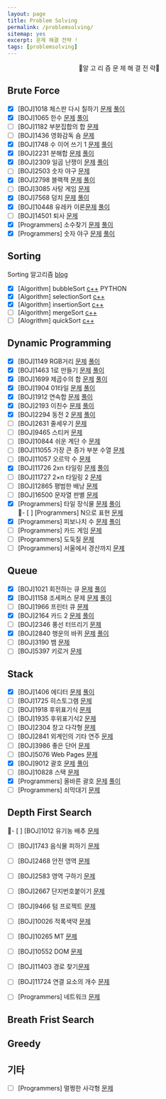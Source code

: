 ```yaml
---
layout: page
title: Problem Solving
permalink: /problemsolving/
sitemap: yes
excerpt: 문제 해결 전략 !
tags: [problemsolving]
---
```

<center>📝알 고 리 즘 문 제 해 결 전 략📝</center>

## Brute Force
 - [x] [BOJ]1018 체스판 다시 칠하기 [문제](https://www.acmicpc.net/problem/1018) [풀이](https://github.com/tail95/Algorithm/blob/master/BruteForce/1018.cpp)  
 - [x] [BOJ]1065 한수 [문제](https://www.acmicpc.net/problem/1065) [풀이](https://github.com/tail95/Algorithm/blob/master/BruteForce/1065.py)
 - [ ] [BOJ]1182 부분집합의 합 [문제](https://www.acmicpc.net/problem/1182)
 - [ ] [BOJ]1436 영화감독 숌 [문제](https://www.acmicpc.net/problem/1436)
 - [x] [BOJ]1748 수 이어 쓰기 1 [문제](https://www.acmicpc.net/problem/1748) [풀이](https://github.com/tail95/Algorithm/blob/master/BruteForce/1748.py) 
 - [x] [BOJ]2231 분해합 [문제](https://www.acmicpc.net/problem/2231) [풀이](https://github.com/tail95/Algorithm/blob/master/BruteForce/2231.py)  
 - [x] [BOJ]2309 일곱 난쟁이 [문제](https://www.acmicpc.net/problem/2309) [풀이](https://github.com/tail95/Algorithm/blob/master/BruteForce/2309.py)
 - [ ] [BOJ]2503 숫자 야구 [문제](https://www.acmicpc.net/problem/2503)
 - [x] [BOJ]2798 블랙잭 [문제](https://www.acmicpc.net/problem/2798) [풀이](https://github.com/tail95/Algorithm/blob/master/BruteForce/2798.cpp)
 - [ ] [BOJ]3085 사탕 게임 [문제](https://www.acmicpc.net/problem/3085)
 - [x] [BOJ]7568 덩치 [문제](https://www.acmicpc.net/problem/7568) [풀이](https://github.com/tail95/Algorithm/blob/master/BruteForce/7568.py)
 - [x] [BOJ]10448 유레카 이론[문제](https://www.acmicpc.net/problem/10448) [풀이](https://github.com/tail95/Algorithm/blob/master/BruteForce/10448.cpp)
 - [ ] [BOJ]14501 퇴사 [문제](https://www.acmicpc.net/problem/14501)
 - [x] [Programmers] 소수찾기 [문제](https://programmers.co.kr/learn/courses/30/lessons/42839) [풀이](https://github.com/tail95/Algorithm/blob/master/BruteForce/소수찾기.py)
 - [x] [Programmers] 숫자 야구 [문제](https://programmers.co.kr/learn/courses/30/lessons/42841) [풀이](https://github.com/tail95/Algorithm/blob/master/BruteForce/숫자야구.py)

## Sorting
 Sorting 알고리즘 [blog](링크)
 - [x] [Algorithm] bubbleSort [c++](https://github.com/tail95/Algorithm/blob/master/Sorting/bubbleSort.cpp) PYTHON
 - [x] [Algorithm] selectionSort [c++](https://github.com/tail95/Algorithm/blob/master/Sorting/selectionSort.cpp)
 - [x] [Algorithm] insertionSort [c++](https://github.com/tail95/Algorithm/blob/master/Sorting/insertionSort.cpp)
 - [ ] [Algorithm] mergeSort [c++]()
 - [ ] [Alogrithm] quickSort [c++]()

## Dynamic Programming
 - [x] [BOJ]1149 RGB거리 [문제](https://www.acmicpc.net/problem/1149) [풀이](https://github.com/tail95/Algorithm/blob/master/DynamicProgramming/1149.cpp)
 - [x] [BOJ]1463 1로 만들기 [문제](https://www.acmicpc.net/problem/1463) [풀이](https://github.com/tail95/Algorithm/blob/master/DynamicProgramming/1463.cpp)
 - [x] [BOJ]1699 제곱수의 합 [문제](https://www.acmicpc.net/problem/1699) [풀이](https://github.com/tail95/Algorithm/blob/master/DynamicProgramming/1699.cpp)  
 - [x] [BOJ]1904 01타일 [문제](https://www.acmicpc.net/problem/1904) [풀이](https://github.com/tail95/Algorithm/blob/master/DynamicProgramming/1904.py) 
 - [x] [BOJ]1912 연속합 [문제](https://www.acmicpc.net/problem/1912) [풀이](https://github.com/tail95/Algorithm/blob/master/DynamicProgramming/1912.py)  
 - [x] [BOJ]2193 이친수 [문제](https://www.acmicpc.net/problem/2193) [풀이](https://github.com/tail95/Algorithm/blob/master/DynamicProgramming/2193.py)
 - [x] [BOJ]2294 동전 2 [문제](https://www.acmicpc.net/problem/2294) [풀이](https://github.com/tail95/Algorithm/blob/master/DynamicProgramming/2294.cpp)  
 - [ ] [BOJ]2631 줄세우기 [문제](https://www.acmicpc.net/problem/2631)
 - [ ] [BOJ]9465 스티커 [문제](https://www.acmicpc.net/problem/9465)
 - [ ] [BOJ]10844 쉬운 계단 수 [문제](https://www.acmicpc.net/problem/10844)  
 - [ ] [BOJ]11055 가장 큰 증가 부분 수열 [문제](https://www.acmicpc.net/problem/11055)
 - [ ] [BOJ]11057 오르막 수 [문제](https://www.acmicpc.net/problem/11057)
 - [x] [BOJ]11726 2xn 타일링 [문제](https://www.acmicpc.net/problem/11726) [풀이](https://github.com/tail95/Algorithm/blob/master/DynamicProgramming/11726.cpp)
 - [ ] [BOJ]11727 2×n 타일링 2 [문제](https://www.acmicpc.net/problem/11727)
 - [ ] [BOJ]12865 평범한 배낭 [문제](https://www.acmicpc.net/problem/12865)
 - [ ] [BOJ]16500 문자열 판별 [문제](https://www.acmicpc.net/problem/16500)
 - [x] [Programmers] 타일 장식물 [문제](https://programmers.co.kr/learn/courses/30/lessons/43104) [풀이](https://github.com/tail95/Algorithm/blob/master/DynamicProgramming/타일장식물.cpp)  
 📝- [ ] [Programmers] N으로 표현 [문제](https://programmers.co.kr/learn/courses/30/lessons/42895)
 - [x] [Programmers] 피보나치 수 [문제](https://programmers.co.kr/learn/courses/30/lessons/12945) [풀이](https://github.com/tail95/Algorithm/blob/master/DynamicProgramming/피보나치%20수.cpp)
 - [ ] [Programmers] 카드 게임 [문제](https://programmers.co.kr/learn/courses/30/lessons/42896)
 - [ ] [Programmers] 도둑질 [문제](https://programmers.co.kr/learn/courses/30/lessons/42897) 
 - [ ] [Programmers] 서울에서 경산까지 [문제](https://programmers.co.kr/learn/courses/30/lessons/42899)

## Queue
 - [x] [BOJ]1021 회전하는 큐 [문제](https://www.acmicpc.net/problem/1021) [풀이](https://github.com/tail95/Algorithm/blob/master/Queue/1021.py)
 - [x] [BOJ]1158 조세퍼스 문제 [문제](https://www.acmicpc.net/problem/1158) [풀이](https://github.com/tail95/Algorithm/blob/master/Queue/1158.cpp)
 - [ ] [BOJ]1966 프린터 큐 [문제](https://www.acmicpc.net/problem/1966)  
 - [x] [BOJ]2164 카드 2 [문제](https://www.acmicpc.net/problem/2164) [풀이](https://github.com/tail95/Algorithm/blob/master/Queue/2164.py)   
 - [ ] [BOJ]2346 풍선 터뜨리기 [문제](https://www.acmicpc.net/problem/2346)   
 - [x] [BOJ]2840 행운의 바퀴 [문제](https://www.acmicpc.net/problem/2840) [풀이](https://github.com/tail95/Algorithm/blob/master/Queue/2840.py)
 - [ ] [BOJ]3190 뱀 [문제](https://www.acmicpc.net/problem/3190)
 - [ ] [BOJ]5397 키로거 [문제](https://www.acmicpc.net/problem/5397)

## Stack
 - [x] [BOJ]1406 에디터 [문제](https://www.acmicpc.net/problem/1406) [풀이](https://github.com/tail95/Algorithm/blob/master/Stack/1406.py)
 - [ ] [BOJ]1725 히스토그램 [문제](https://www.acmicpc.net/problem/1725)
 - [ ] [BOJ]1918 후위표기식 [문제](https://www.acmicpc.net/problem/1918)
 - [ ] [BOJ]1935 후위표기식2 [문제](https://www.acmicpc.net/problem/1935)  
 - [ ] [BOJ]2304 창고 다각형 [문제](https://www.acmicpc.net/problem/2304)  
 - [ ] [BOJ]2841 외계인의 기타 연주 [문제](https://www.acmicpc.net/problem/2841)  
 - [ ] [BOJ]3986 좋은 단어 [문제](https://www.acmicpc.net/problem/3986)
 - [ ] [BOJ]5076 Web Pages [문제](https://www.acmicpc.net/problem/5076)
 - [x] [BOJ]9012 괄호 [문제](https://www.acmicpc.net/problem/9012) [풀이](https://github.com/tail95/Algorithm/blob/master/Stack/9012.cpp)
 - [ ] [BOJ]10828 스택 [문제](https://www.acmicpc.net/problem/10828)  
 - [x] [Programmers] 올바른 괄호 [문제](https://programmers.co.kr/learn/courses/30/lessons/12909) [풀이](https://github.com/tail95/Algorithm/blob/master/Stack/올바른%20괄호.py)  
 - [ ] [Programmers] 쇠막대기 [문제](https://programmers.co.kr/learn/courses/30/lessons/42585)

## Depth First Search
 📝- [ ] [BOJ]1012 유기농 배추 [문제](https://www.acmicpc.net/problem/1012)    
 - [ ] [BOJ]1743 음식물 피하기 [문제](https://www.acmicpc.net/problem/1743)  
 - [ ] [BOJ]2468 안전 영역 [문제](https://www.acmicpc.net/problem/2468)    
 - [ ] [BOJ]2583 영역 구하기 [문제](https://www.acmicpc.net/problem/2583)    
 - [ ] [BOJ]2667 단지번호붙이기 [문제](https://www.acmicpc.net/problem/2667)  
 - [ ] [BOJ]9466 텀 프로젝트 [문제](https://www.acmicpc.net/problem/9466)  
 - [ ] [BOJ]10026 적록색약 [문제](https://www.acmicpc.net/problem/10026)  
 - [ ] [BOJ]10265 MT [문제](https://www.acmicpc.net/problem/10265)  
 - [ ] [BOJ]10552 DOM [문제](https://www.acmicpc.net/problem/10552)  
 - [ ] [BOJ]11403 경로 찾기[문제](https://www.acmicpc.net/problem/11403)  
 - [ ] [BOJ]11724 연결 요소의 개수 [문제](https://www.acmicpc.net/problem/11724)  
 - [ ] [Programmers] 네트워크 [문제](https://programmers.co.kr/learn/courses/30/lessons/43162)
 

## Breath Frist Search

## Greedy

## 기타
 -[ ] [Programmers] 멀쩡한 사각형 [문제](https://programmers.co.kr/learn/courses/30/lessons/62048)
 
 
 
 
 
 